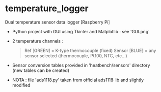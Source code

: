 # temperature_logger
Dual temperature sensor data logger [Raspberry Pi]



- Python project with GUI using Tkinter and Matplotlib : see 'GUI.png'

- 2 temperature channels :
	> Ref [GREEN] = K-type thermocouple (fixed)
	> Sensor [BLUE] = any sensor selected (thermocouple, Pt100, NTC, etc...)

- Sensor conversion tables provided in 'heatbench/sensors' directory (new tables can be created)

- NOTA : file 'ads1118.py' taken from official ads1118 lib and slightly modified
